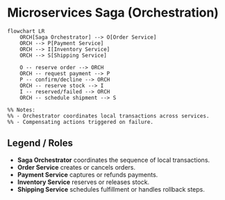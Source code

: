 # Microservices Saga (Orchestration)

```mermaid
flowchart LR
    ORCH[Saga Orchestrator] --> O[Order Service]
    ORCH --> P[Payment Service]
    ORCH --> I[Inventory Service]
    ORCH --> S[Shipping Service]

    O -- reserve order --> ORCH
    ORCH -- request payment --> P
    P -- confirm/decline --> ORCH
    ORCH -- reserve stock --> I
    I -- reserved/failed --> ORCH
    ORCH -- schedule shipment --> S

%% Notes:
%% - Orchestrator coordinates local transactions across services.
%% - Compensating actions triggered on failure.
```

## Legend / Roles

- **Saga Orchestrator** coordinates the sequence of local transactions.
- **Order Service** creates or cancels orders.
- **Payment Service** captures or refunds payments.
- **Inventory Service** reserves or releases stock.
- **Shipping Service** schedules fulfillment or handles rollback steps.
